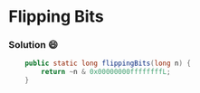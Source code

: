 # Flipping Bits

### Solution :smile:
```java
    public static long flippingBits(long n) {
        return ~n & 0x00000000ffffffffL;
    }
```
